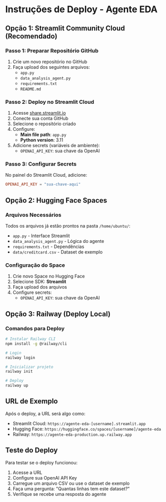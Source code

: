 # Instruções de Deploy - Agente EDA

## Opção 1: Streamlit Community Cloud (Recomendado)

### Passo 1: Preparar Repositório GitHub
1. Crie um novo repositório no GitHub
2. Faça upload dos seguintes arquivos:
   - `app.py`
   - `data_analysis_agent.py`
   - `requirements.txt`
   - `README.md`

### Passo 2: Deploy no Streamlit Cloud
1. Acesse [share.streamlit.io](https://share.streamlit.io)
2. Conecte sua conta GitHub
3. Selecione o repositório criado
4. Configure:
   - **Main file path**: `app.py`
   - **Python version**: 3.11
5. Adicione secrets (variáveis de ambiente):
   - `OPENAI_API_KEY`: sua chave da OpenAI

### Passo 3: Configurar Secrets
No painel do Streamlit Cloud, adicione:
```toml
OPENAI_API_KEY = "sua-chave-aqui"
```

## Opção 2: Hugging Face Spaces

### Arquivos Necessários
Todos os arquivos já estão prontos na pasta `/home/ubuntu/`:
- `app.py` - Interface Streamlit
- `data_analysis_agent.py` - Lógica do agente
- `requirements.txt` - Dependências
- `data/creditcard.csv` - Dataset de exemplo

### Configuração do Space
1. Crie novo Space no Hugging Face
2. Selecione SDK: **Streamlit**
3. Faça upload dos arquivos
4. Configure secrets:
   - `OPENAI_API_KEY`: sua chave da OpenAI

## Opção 3: Railway (Deploy Local)

### Comandos para Deploy
```bash
# Instalar Railway CLI
npm install -g @railway/cli

# Login
railway login

# Inicializar projeto
railway init

# Deploy
railway up
```

## URL de Exemplo
Após o deploy, a URL será algo como:
- Streamlit Cloud: `https://agente-eda-[username].streamlit.app`
- Hugging Face: `https://huggingface.co/spaces/[username]/agente-eda`
- Railway: `https://agente-eda-production.up.railway.app`

## Teste do Deploy
Para testar se o deploy funcionou:
1. Acesse a URL
2. Configure sua OpenAI API Key
3. Carregue um arquivo CSV ou use o dataset de exemplo
4. Faça uma pergunta: "Quantas linhas tem este dataset?"
5. Verifique se recebe uma resposta do agente
